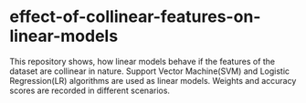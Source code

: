 # effect-of-collinear-features-on-linear-models
This repository shows, how linear models behave if the features of the dataset are collinear in nature. Support Vector Machine(SVM) and Logistic Regression(LR) algorithms are used as linear models. Weights and accuracy scores are recorded in different scenarios.
